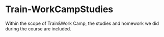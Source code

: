 # Train-WorkCampStudies
Within the scope of Train&amp;Work Camp, the studies and homework we did during the course are included.
